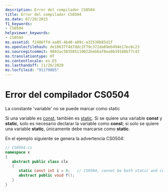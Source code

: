 ```yaml
---
description: Error del compilador CS0504
title: Error del compilador CS0504
ms.date: 07/20/2015
f1_keywords:
- CS0504
helpviewer_keywords:
- CS0504
ms.assetid: f2486ffd-aa85-4b40-a89c-a32530b85d1f
ms.openlocfilehash: de18637f4d7ddc3f79c372da89eb494e17ec6c23
ms.sourcegitcommit: 0802ac583585110022beb6af8ea0b39188b77c43
ms.translationtype: HT
ms.contentlocale: es-ES
ms.lasthandoff: 11/26/2020
ms.locfileid: "91179885"
---
```

# <a name="compiler-error-cs0504"></a>Error del compilador CS0504

La constante 'variable' no se puede marcar como static  
  
 Si una variable es [const](../keywords/const.md), también es [static](../keywords/static.md). Si se quiere una variable **const** y **static**, solo es necesario declarar la variable como **const**; si solo se quiere una variable **static**, únicamente debe marcarse como **static**.  
  
 En el ejemplo siguiente se genera la advertencia CS0504:  
  
```csharp  
// CS0504.cs  
namespace x  
{  
   abstract public class clx  
   {  
      static const int i = 0;   // CS0504, cannot be both static and const  
      abstract public void f();  
   }  
}  
```
